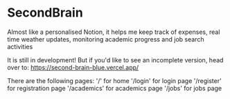 # SecondBrain

Almost like a personalised Notion, it helps me keep track of expenses, real time weather updates, monitoring academic progress and job search activities

It is still in development! But if you'd like to see an incomplete version, head over to: https://second-brain-blue.vercel.app/

There are the following pages:
'/' for home
'/login' for login page
'/register' for registration page
'/academics' for academics page
'/jobs' for jobs page

